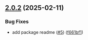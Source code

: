 ## [2.0.2](https://github.com/SignalRichard/dotnet-template-compendium-terraform/compare/v2.0.1...v2.0.2) (2025-02-11)


### Bug Fixes

* add package readme ([#5](https://github.com/SignalRichard/dotnet-template-compendium-terraform/issues/5)) ([f661bf1](https://github.com/SignalRichard/dotnet-template-compendium-terraform/commit/f661bf13ec6fe769bc53100094018643cb024627))


